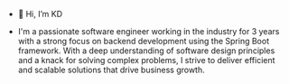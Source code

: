 - 👋 Hi, I’m KD


<!---
kentisthebest/kentisthebest is a ✨ special ✨ repository because its `README.md` (this file) appears on your GitHub profile.
You can click the Preview link to take a look at your changes.
--->

- I'm a passionate software engineer working in the industry for 3 years with a strong focus on backend development using the Spring Boot framework. With a deep understanding of software design principles and a knack for solving complex problems, I strive to deliver efficient and scalable solutions that drive business growth.
